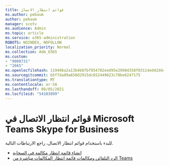 ```yaml
---
title: قوائم انتظار الاتصال
ms.author: pebaum
author: pebaum
manager: scotv
ms.audience: Admin
ms.topic: article
ms.service: o365-administration
ROBOTS: NOINDEX, NOFOLLOW
localization_priority: Normal
ms.collection: Adm_O365
ms.custom:
- "9000731"
- "2665"
ms.openlocfilehash: 119496a2a13b4b07bf954702eed95e29984358f03114ed42d44c26a422292836
ms.sourcegitcommit: b5f7da89a650d2915dc652449623c78be6247175
ms.translationtype: MT
ms.contentlocale: ar-SA
ms.lasthandoff: 08/05/2021
ms.locfileid: "54103899"
---
```

# <a name="call-queues-in-microsoft-teams-and-skype-for-business"></a>قوائم انتظار الاتصال في Microsoft Teams Skype for Business 

للبدء باستخدام قوائم انتظار الاتصال، راجع الارتباطات التالية.

- [إنشاء قائمة انتظار مكالمة في السحابة](https://docs.microsoft.com/microsoftteams/create-a-phone-system-call-queue)
- [الرد التلقائي ومكالمات قائمة انتظار المكالمات مباشرة من Teams](https://docs.microsoft.com/microsoftteams/answer-auto-attendant-and-call-queue-calls)